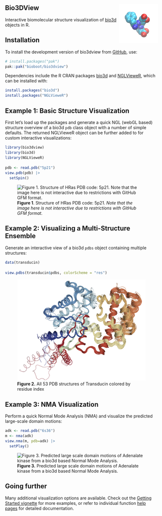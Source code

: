 
<!-- README.md is generated from README.Rmd. Please edit that file -->

## Bio3DView <img src="man/figures/bio3d-logo.png" alt="" align="right" />

<!-- badges: start -->
<!-- badges: end -->

Interactive biomolecular structure visualization of
[bio3d](http://thegrantlab.org/bio3d/) objects in R.

## Installation

To install the development version of bio3dview from
[GitHub](https://github.com/bioboot/bio3dview), use:

``` r
# install.packages("pak")
pak::pak("bioboot/bio3dview")
```

Dependencies include the R CRAN packages
[bio3d](https://cran.r-project.org/web/packages/bio3d/index.html) and
[NGLVieweR](https://cran.r-project.org/web/packages/NGLVieweR/), which
can be installed with:

``` r
install.packages("bio3d")
install.packages("NGLVieweR")
```

## Example 1: Basic Structure Visualization

First let’s load up the packages and generate a quick NGL (webGL based)
structure overview of a bio3d `pdb` class object with a number of simple
defaults. The returned NGLVieweR object can be further added to for
custom interactive visualizations:

``` r
library(bio3dview)
library(bio3d)
library(NGLVieweR)

pdb <- read.pdb("5p21")
view.pdb(pdb) |>
  setSpin()
```

<figure>
<img src="man/figures/fig1a.gif"
alt="Figure 1. Structure of HRas PDB code: 5p21. Note that the image here is not interactive due to restrictions with GitHub GFM format." />
<figcaption aria-hidden="true"><strong>Figure 1</strong>. Structure of
HRas PDB code: 5p21. <em>Note that the image here is not interactive due
to restrictions with GitHub GFM format.</em></figcaption>
</figure>

## Example 2: Visualizing a Multi-Structure Ensemble

Generate an interactive view of a bio3d `pdbs` object containing
multiple structures:

``` r
data(transducin)

view.pdbs(transducin$pdbs, colorScheme = "res") 
```

<figure>
<img src="man/figures/fig2.png"
alt="Figure 2. All 53 PDB structures of Transducin colored by residue index" />
<figcaption aria-hidden="true"><strong>Figure 2.</strong> All 53 PDB
structures of Transducin colored by residue index</figcaption>
</figure>

## Example 3: NMA Visualization

Perform a quick Normal Mode Analysis (NMA) and visualize the predicted
large-scale domain motions:

``` r
adk <- read.pdb("6s36")
m <- nma(adk)
view.nma(m, pdb=adk) |>
  setPlay()
```

<figure>
<img src="man/figures/fig3.gif"
alt="Figure 3. Predicted large scale domain motions of Adenalate kinase from a bio3d based Normal Mode Analysis." />
<figcaption aria-hidden="true"><strong>Figure 3.</strong> Predicted
large scale domain motions of Adenalate kinase from a bio3d based Normal
Mode Analysis.</figcaption>
</figure>

## Going further

Many additional visualization options are available. Check out the
[Getting Started
vignette](https://bioboot.github.io/bio3dview/articles/bio3dview.html)
for more examples, or refer to individual function [help
pages](https://bioboot.github.io/bio3dview/reference/index.html) for
detailed documentation.
